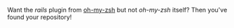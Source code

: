 Want the *rails* plugin from [oh-my-zsh] but not *oh-my-zsh* itself? Then you've found your repository!

[oh-my-zsh]: https://rails.com/robbyrussell/oh-my-zsh

